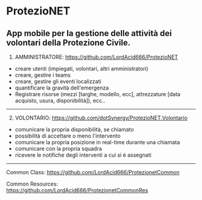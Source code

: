 # ProtezioNET

App mobile per la gestione delle attività dei volontari della Protezione Civile.
-------------------------------------
1) AMMINISTRATORE: https://github.com/LordAcid666/ProtezioNET

- creare utenti (impiegati, volontari, altri amministratori)
- creare, gestire i teams
- creare, gestire gli eventi localizzati
- quantificare la gravità dell'emergenza
- Registrare risorse (mezzi [targhe, modello, ecc], attrezzature [data acquisto, usura, disponibilità]), ecc..

-----

2) VOLONTARIO: https://github.com/dotSynergy/ProtezioNET.Volontario

- comunicare la propria disponibilità, se chiamato
- possibilità di accettare o meno l'intervento
- comunicare la propria posizione in real-time durante una chiamata
- comunicare con la propria squadra
- ricevere le notifiche degli interventi a cui si è assegnati

-----

Common Class: https://github.com/LordAcid666/ProtezionetCommon

Common Resources: https://github.com/LordAcid666/ProtezionetCommonRes
